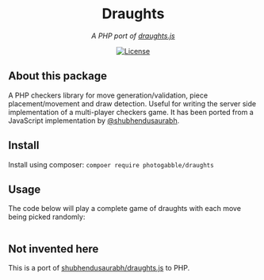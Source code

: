 <h1 align="center">Draughts</h1>
<p align="center"><em>A PHP port of <a href="https://github.com/shubhendusaurabh/draughts.js">draughts.js</a></em></p>

<p align="center">
  <a href="LICENSE"><img src="https://img.shields.io/github/license/photogabble/php-confusable-homoglyphs.svg" alt="License"></a>
</p>

## About this package
A PHP checkers library for move generation/validation, piece placement/movement and draw detection. Useful for writing the server side implementation of a multi-player checkers game. It has been ported from a JavaScript implementation by [@shubhendusaurabh](https://github.com/shubhendusaurabh).

## Install

Install using composer: `compoer require photogabble/draughts`

## Usage

The code below will play a complete game of draughts with each move being picked randomly:

```php

```

## Not invented here

This is a port of [shubhendusaurabh/draughts.js](https://github.com/shubhendusaurabh/draughts.js) to PHP.